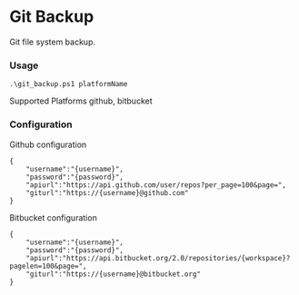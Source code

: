 # Git Backup
Git file system backup.

### Usage
`.\git_backup.ps1 platformName`

Supported Platforms github, bitbucket

### Configuration

Github configuration
```
{
	"username":"{username}",
	"password":"{password}",
	"apiurl":"https://api.github.com/user/repos?per_page=100&page=",
	"giturl":"https://{username}@github.com"
}
```

Bitbucket configuration
```
{
	"username":"{username}",
	"password":"{password}",
	"apiurl":"https://api.bitbucket.org/2.0/repositories/{workspace}?pagelen=100&page=",
	"giturl":"https://{username}@bitbucket.org"
}
```

